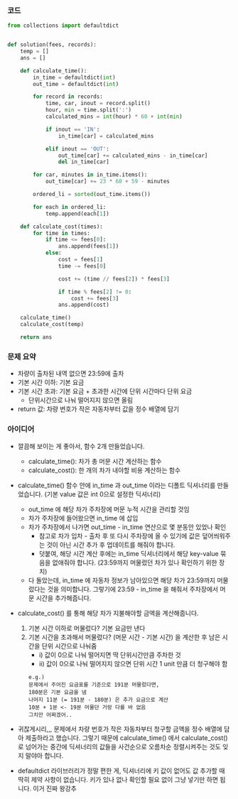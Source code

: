 ### 코드

```python
from collections import defaultdict


def solution(fees, records):
    temp = []
    ans = []

    def calculate_time():
        in_time = defaultdict(int)
        out_time = defaultdict(int)

        for record in records:
            time, car, inout = record.split()
            hour, min = time.split(':')
            calculated_mins = int(hour) * 60 + int(min)

            if inout == 'IN':
                in_time[car] = calculated_mins

            elif inout == 'OUT':
                out_time[car] += calculated_mins - in_time[car]
                del in_time[car]

        for car, minutes in in_time.items():
            out_time[car] += 23 * 60 + 59 - minutes

        ordered_li = sorted(out_time.items())

        for each in ordered_li:
            temp.append(each[1])

    def calculate_cost(times):
        for time in times:
            if time <= fees[0]:
                ans.append(fees[1])
            else:
                cost = fees[1]
                time -= fees[0]

                cost += (time // fees[2]) * fees[3]

                if time % fees[2] != 0:
                    cost += fees[3]
                ans.append(cost)

    calculate_time()
    calculate_cost(temp)

    return ans


```

### 문제 요약

- 차량이 출차된 내역 없으면 23:59에 출차
- 기본 시간 이하: 기본 요금
- 기본 시간 초과: 기본 요금 + 초과한 시간에 단위 시간마다 단위 요금
    - 단위시간으로 나눠 떨어지지 않으면 올림
- return 값: 차량 번호가 작은 자동차부터 값을 정수 배열에 담기

### 아이디어

- 깔끔해 보이는 게 좋아서, 함수 2개 만들었습니다.
    - calculate_time(): 차가 총 머문 시간 계산하는 함수
    - calculate_cost(): 한 개의 차가 내야할 비용 계산하는 함수

- calculate_time() 함수 안에 in_time 과 out_time 이라는 디폴트 딕셔너리를 만들었습니다. (기본 value 값은 int 0으로 설정한 딕셔너리)
    - out_time 에 해당 차가 주차장에 머문 누적 시간을 관리할 것임  
    - 차가 주차장에 들어왔으면 in_time 에 삽입
    - 차가 주차장에서 나가면 out_time - in_time 연산으로 몇 분동안 있었나 확인 
        - 참고로 차가 입차 - 출차 후 또 다시 주차장에 올 수 있기에 값은 덮어씌워주는 것이 아닌 시간 추가 후 업데이트를 해줘야 합니다.
        - 덧붙여, 해당 시간 계산 후에는 in_time 딕셔너리에서 해당 key-value 묶음을 없애줘야 합니다. (23:59까지 머물렀던 차가 있나 확인하기 위한 장치)
    - 다 돌았는데, in_time 에 자동차 정보가 남아있으면 해당 차가 23:59까지 머물렀다는 것을 의미합니다. 그렇기에 23:59 - in_time 을 해줘서 주차장에서 머문 시간을 추가해줍니다. 

- calculate_cost() 를 통해 해당 차가 지불해야할 금액을 계산해줍니다. 
    1)  기본 시간 이하로 머물렀다? 기본 요금만 낸다
    2) 기본 시간을 초과해서 머물렀다? 
        (머문 시간 - 기본 시간) 을 계산한 후 남은 시간을 단위 시간으로 나눠줌
        - i) 값이 0으로 나눠 떨어지면 딱 단위시간만큼 주차한 것
        - ii) 값이 0으로 나눠 떨어지지 않으면 단위 시간 1 unit 만큼 더 청구해야 함
        ```
        e.g.)
        문제에서 주어진 요금표를 기준으로 191분 머물렀다면, 
        180분은 기본 요금을 냄
        나머지 11분 (= 191분 - 180분) 은 추가 요금으로 계산
        10분 + 1분 <- 19분 머물던 거랑 다를 바 없음
        그치만 어쩌겠어.. 
        ```

- 귀찮게시리,,, 문제에서 차량 번호가 작은 자동차부터 청구할 금액을 정수 배열에 담아 제출하라고 했습니다. 그렇기 때문에 calculate_time() 에서 calculate_cost() 로 넘어가는 중간에 딕셔너리의 값들을 사건순으로 오름차순 정렬시켜주는 것도 잊지 말야아 합니다. 

- defaultdict 라이브러리가 정말 편한 게, 딕셔너리에 키 값이 없어도 값 추가할 때 딱히 제약 사항이 없습니다. 키가 있나 없나 확인할 필요 없이 그냥 넣기만 하면 됩니다. 이거 진짜 왕강추